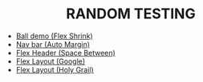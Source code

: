 <h1 align="center">RANDOM TESTING</h1>
<ul>
<li><a href="https://github.com/yousefelassal/Random-Testing/tree/main/flex-shrink-ball-demo">Ball demo (Flex Shrink)</a></li>
<li><a href="https://github.com/yousefelassal/Random-Testing/tree/main/nav-bar">Nav bar (Auto Margin)</a></li>
<li><a href="https://github.com/yousefelassal/Random-Testing/tree/main/flex-header">Flex Header (Space Between)</a></li>
<li><a href="https://github.com/yousefelassal/Random-Testing/tree/main/flex-layout">Flex Layout (Google)</a></li>
<li><a href="https://github.com/yousefelassal/Random-Testing/tree/main/flex-layout-2">Flex Layout (Holy Grail)</a></li>
</ul>
